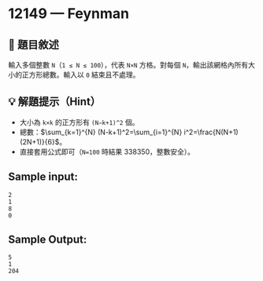 # 12149 — Feynman

## 📘 題目敘述

輸入多個整數 `N`（`1 ≤ N ≤ 100`），代表 `N×N` 方格。對每個 `N`，輸出該網格內所有大小的正方形總數。輸入以 `0` 結束且不處理。

## 💡 解題提示（Hint）

* 大小為 `k×k` 的正方形有 `(N−k+1)^2` 個。
* 總數：$\sum_{k=1}^{N} (N-k+1)^2=\sum_{i=1}^{N} i^2=\frac{N(N+1)(2N+1)}{6}$。
* 直接套用公式即可（`N=100` 時結果 338350，整數安全）。

## Sample input:

```
2
1
8
0
```

## Sample Output:

```
5
1
204
```
